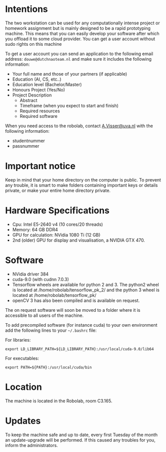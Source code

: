 # Intentions
The two workstation can be used for any computationally intense project or homework assignment but is mainly designed to be a rapid prototyping machine. This means that you can easily develop your software after which you offload it to some cloud provider. You can get a user account without sudo rights on this machine 

To get a user account you can send an application to the following email address: `douwe@dutchnaoteam.nl` and make sure it includes the following information:

* Your full name and those of your partners (if applicable) 
* Education (AI, CS, etc..)
* Education level (Bachelor/Master)
* Honours Project (Yes/No)
* Project Description 
    * Abstract
    * Timeframe (when you expect to start and finish)
    * Required resources
    * Required software
    
When you need access to the robolab, contact A.Visser@uva.nl with the following information:
* studentnummer
* passnummer

# Important notice
Keep in mind that your home directory on the computer is public. To prevent any trouble, it is smart to make folders containing important keys or details private, or make your entire home directory private.

# Hardware Specifications
* Cpu: Intel E5-2640 v4 (10 cores/20 threads)
* Memory: 64 GB DDR4 
* GPU for calculation: NVidia 1080 Ti (12 GB)
* 2nd (older) GPU for display and visualisation, a NVIDIA GTX 470.

# Software
* NVidia driver 384
* cuda-9.0 (with cudnn 7.0.3)
* Tensorflow wheels are available for python 2 and 3. The python2 wheel is located at /home/robolab/tensorflow_pk_2/ and the python 3 wheel is located at /home/robolab/tensorflow_pk/
* openCV 3 has also been compiled and is available on request. 

The on request software will soon be moved to a folder where it is accessible to all users of the machine.

To add precompiled software (for instance cuda) to your own environment add the following lines to your `~/.bashrc` file:

For libraries:
```
export LD_LIBRARY_PATH=${LD_LIBRARY_PATH}:/usr/local/cuda-9.0/lib64
```

For executables:
```
export PATH=${PATH}:/usr/local/cuda/bin
```
# Location
The machine is located in the Robolab, room C3.165.

# Updates
To keep the machine safe and up to date, every first Tuesday of the month an update-upgrade will be performed. If this caused any troubles for you, inform the administrators.

